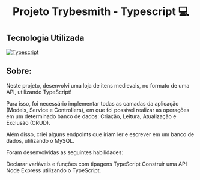 <h1 align="center"> Projeto Trybesmith - Typescript 💻 </h1>

## Tecnologia Utilizada

<a href="https://www.typescriptlang.org/">
<img 
     src="https://img.shields.io/badge/typescript-3178C6?style=for-the-badge&logo=typescript&logoColor=fff&logoWidth=20"
     alt="Typescript"
/>
</a>

<h2 align="left"> Sobre: </h2>

<p> Neste projeto, desenvolvi uma loja de itens medievais, no formato de uma API, utilizando TypeScript! </p>

Para isso, foi necessário implementar todas as camadas da aplicação (Models, Service e Controllers), em que foi possível realizar as operações em um determinado banco de dados: Criação, Leitura, Atualização e Exclusão (CRUD).

Além disso, criei alguns endpoints que iriam ler e escrever em um banco de dados, utilizando o MySQL.

Foram desenvolvidas as seguintes habilidades: 

Declarar variáveis e funções com tipagens TypeScript
Construir uma API Node Express utilizando o TypeScript.


<p> </p>
